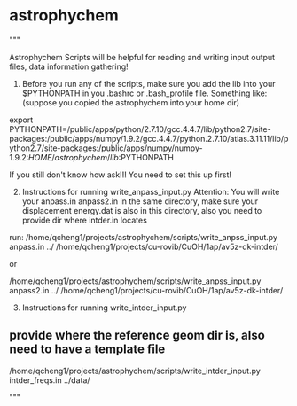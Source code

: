 # astrophychem
"""

Astrophychem
Scripts will be helpful for reading and writing input output files, data information gathering!

1. Before you run any of the scripts, make sure you add the lib into your $PYTHONPATH in you .bashrc or .bash_profile file. Something like: (suppose you copied the astrophychem into your home dir)

export PYTHONPATH=/public/apps/python/2.7.10/gcc.4.4.7/lib/python2.7/site-packages:/public/apps/numpy/1.9.2/gcc.4.4.7/python.2.7.10/atlas.3.11.11/lib/python2.7/site-packages:/public/apps/numpy/numpy-1.9.2:$HOME/astrophychem/lib:$PYTHONPATH

If you still don't know how ask!!! You need to set this up first!

2. Instructions for running write_anpass_input.py
Attention: You will write your anpass.in anpass2.in in the same directory, make sure your displacement energy.dat is also in this directory, also you need to provide dir where intder.in locates

run:
/home/qcheng1/projects/astrophychem/scripts/write_anpss_input.py anpass.in ../ /home/qcheng1/projects/cu-rovib/CuOH/1ap/av5z-dk-intder/

or

/home/qcheng1/projects/astrophychem/scripts/write_anpss_input.py anpass2.in ../ /home/qcheng1/projects/cu-rovib/CuOH/1ap/av5z-dk-intder/

3. Instructions for running write_intder_input.py
## provide where the reference geom dir is, also need to have a template file ##
/home/qcheng1/projects/astrophychem/scripts/write_intder_input.py intder_freqs.in ../data/

"""
